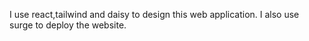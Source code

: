 I use react,tailwind and daisy to design this web application. I also use surge to deploy the website.
